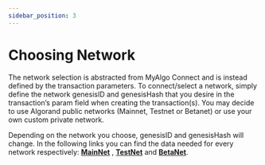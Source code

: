 ```yaml
---
sidebar_position: 3
---
```


# Choosing Network

The network selection is abstracted from MyAlgo Connect and is instead defined by the transaction parameters. To connect/select a network, simply define the network genesisID and genesisHash that you desire in the transaction’s param field when creating the transaction(s). You may decide to use Algorand public networks (Mainnet, Testnet or Betanet) or use your own custom private network.

Depending on the network you choose, genesisID and genesisHash will change.
In the following links you can find the data needed for every network respectively: **[MainNet](https://developer.algorand.org/docs/reference/algorand-networks/mainnet/)** , **[TestNet](https://developer.algorand.org/docs/reference/algorand-networks/testnet/)** and **[BetaNet](https://developer.algorand.org/docs/reference/algorand-networks/betanet/)**.

